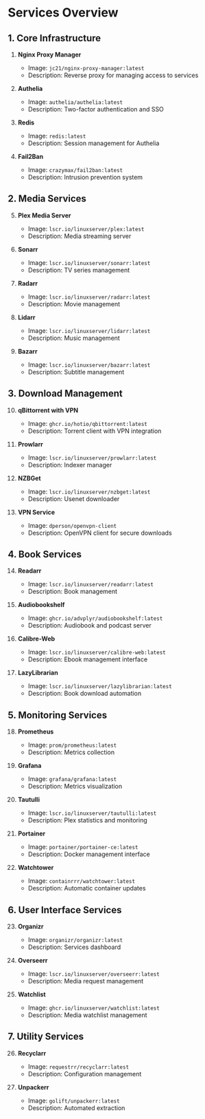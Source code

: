 # Services Overview

## 1. Core Infrastructure
1. **Nginx Proxy Manager**
   - Image: `jc21/nginx-proxy-manager:latest`
   - Description: Reverse proxy for managing access to services

2. **Authelia**
   - Image: `authelia/authelia:latest`
   - Description: Two-factor authentication and SSO

3. **Redis**
   - Image: `redis:latest`
   - Description: Session management for Authelia

4. **Fail2Ban**
   - Image: `crazymax/fail2ban:latest`
   - Description: Intrusion prevention system

## 2. Media Services
5. **Plex Media Server**
   - Image: `lscr.io/linuxserver/plex:latest`
   - Description: Media streaming server

6. **Sonarr**
   - Image: `lscr.io/linuxserver/sonarr:latest`
   - Description: TV series management

7. **Radarr**
   - Image: `lscr.io/linuxserver/radarr:latest`
   - Description: Movie management

8. **Lidarr**
   - Image: `lscr.io/linuxserver/lidarr:latest`
   - Description: Music management

9. **Bazarr**
   - Image: `lscr.io/linuxserver/bazarr:latest`
   - Description: Subtitle management

## 3. Download Management
10. **qBittorrent with VPN**
    - Image: `ghcr.io/hotio/qbittorrent:latest`
    - Description: Torrent client with VPN integration

11. **Prowlarr**
    - Image: `lscr.io/linuxserver/prowlarr:latest`
    - Description: Indexer manager

12. **NZBGet**
    - Image: `lscr.io/linuxserver/nzbget:latest`
    - Description: Usenet downloader

13. **VPN Service**
    - Image: `dperson/openvpn-client`
    - Description: OpenVPN client for secure downloads

## 4. Book Services
14. **Readarr**
    - Image: `lscr.io/linuxserver/readarr:latest`
    - Description: Book management

15. **Audiobookshelf**
    - Image: `ghcr.io/advplyr/audiobookshelf:latest`
    - Description: Audiobook and podcast server

16. **Calibre-Web**
    - Image: `lscr.io/linuxserver/calibre-web:latest`
    - Description: Ebook management interface

17. **LazyLibrarian**
    - Image: `lscr.io/linuxserver/lazylibrarian:latest`
    - Description: Book download automation

## 5. Monitoring Services
18. **Prometheus**
    - Image: `prom/prometheus:latest`
    - Description: Metrics collection

19. **Grafana**
    - Image: `grafana/grafana:latest`
    - Description: Metrics visualization

20. **Tautulli**
    - Image: `lscr.io/linuxserver/tautulli:latest`
    - Description: Plex statistics and monitoring

21. **Portainer**
    - Image: `portainer/portainer-ce:latest`
    - Description: Docker management interface

22. **Watchtower**
    - Image: `containrrr/watchtower:latest`
    - Description: Automatic container updates

## 6. User Interface Services
23. **Organizr**
    - Image: `organizr/organizr:latest`
    - Description: Services dashboard

24. **Overseerr**
    - Image: `lscr.io/linuxserver/overseerr:latest`
    - Description: Media request management

25. **Watchlist**
    - Image: `ghcr.io/linuxserver/watchlist:latest`
    - Description: Media watchlist management

## 7. Utility Services
26. **Recyclarr**
    - Image: `requestrr/recyclarr:latest`
    - Description: Configuration management

27. **Unpackerr**
    - Image: `golift/unpackerr:latest`
    - Description: Automated extraction